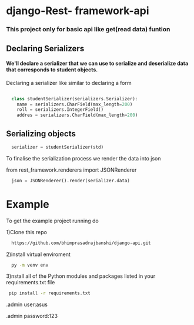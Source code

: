 # django-Rest- framework-api
<h3>This project only for basic api like get(read data) funtion</h3>

## Declaring Serializers
#### We'll declare a serializer that we can use to serialize and deserialize data that corresponds to student objects.
<p> Declaring a serializer like similar to declaring a form </p>

```python

  class studentSerializer(serializers.Serializer):
    name = serializers.CharField(max_length=200)
    roll = serializers.IntegerField()
    addres = serializers.CharField(max_length=200)
```
## Serializing objects

```python
  serializer = studentSerializer(std)
```
<p>To finalise the serialization process we render the data into json</p>
from rest_framework.renderers import JSONRenderer

```python
  json = JSONRenderer().render(serializer.data)
```

# Example
<p>To get the example project running do</p>
<p>1)Clone this repo </p> 

```bash
  https://github.com/bhimprasadrajbanshi/django-api.git
```

</p> 2)install virtual enviroment</p> 

```bash
  py -m venv env
```

</p> 3)nstall all of the Python modules and packages listed in your requirements.txt file</p> 

```bash
 pip install -r requirements.txt
```

<p>.admin user:asus</p>
<p>.admin password:123</p>



